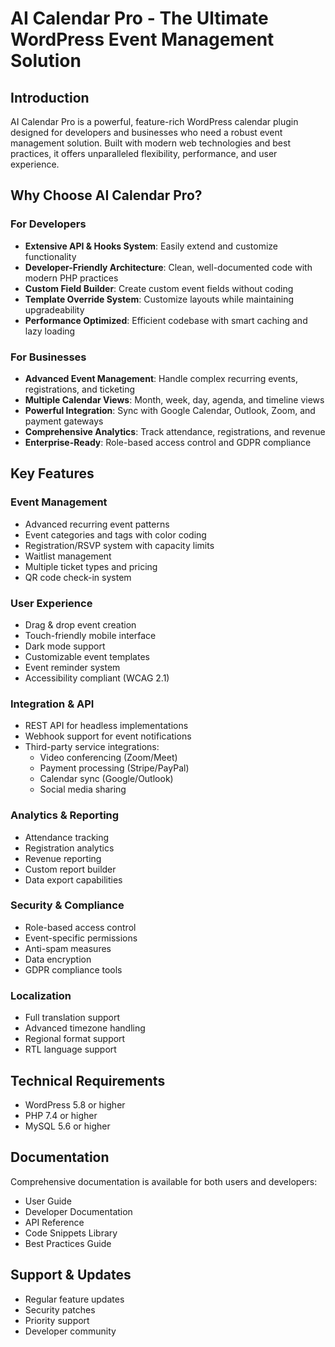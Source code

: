 # AI Calendar Pro - The Ultimate WordPress Event Management Solution

## Introduction
AI Calendar Pro is a powerful, feature-rich WordPress calendar plugin designed for developers and businesses who need a robust event management solution. Built with modern web technologies and best practices, it offers unparalleled flexibility, performance, and user experience.

## Why Choose AI Calendar Pro?

### For Developers
- **Extensive API & Hooks System**: Easily extend and customize functionality
- **Developer-Friendly Architecture**: Clean, well-documented code with modern PHP practices
- **Custom Field Builder**: Create custom event fields without coding
- **Template Override System**: Customize layouts while maintaining upgradeability
- **Performance Optimized**: Efficient codebase with smart caching and lazy loading

### For Businesses
- **Advanced Event Management**: Handle complex recurring events, registrations, and ticketing
- **Multiple Calendar Views**: Month, week, day, agenda, and timeline views
- **Powerful Integration**: Sync with Google Calendar, Outlook, Zoom, and payment gateways
- **Comprehensive Analytics**: Track attendance, registrations, and revenue
- **Enterprise-Ready**: Role-based access control and GDPR compliance

## Key Features

### Event Management
- Advanced recurring event patterns
- Event categories and tags with color coding
- Registration/RSVP system with capacity limits
- Waitlist management
- Multiple ticket types and pricing
- QR code check-in system

### User Experience
- Drag & drop event creation
- Touch-friendly mobile interface
- Dark mode support
- Customizable event templates
- Event reminder system
- Accessibility compliant (WCAG 2.1)

### Integration & API
- REST API for headless implementations
- Webhook support for event notifications
- Third-party service integrations:
  - Video conferencing (Zoom/Meet)
  - Payment processing (Stripe/PayPal)
  - Calendar sync (Google/Outlook)
  - Social media sharing

### Analytics & Reporting
- Attendance tracking
- Registration analytics
- Revenue reporting
- Custom report builder
- Data export capabilities

### Security & Compliance
- Role-based access control
- Event-specific permissions
- Anti-spam measures
- Data encryption
- GDPR compliance tools

### Localization
- Full translation support
- Advanced timezone handling
- Regional format support
- RTL language support

## Technical Requirements
- WordPress 5.8 or higher
- PHP 7.4 or higher
- MySQL 5.6 or higher

## Documentation
Comprehensive documentation is available for both users and developers:
- User Guide
- Developer Documentation
- API Reference
- Code Snippets Library
- Best Practices Guide

## Support & Updates
- Regular feature updates
- Security patches
- Priority support
- Developer community
